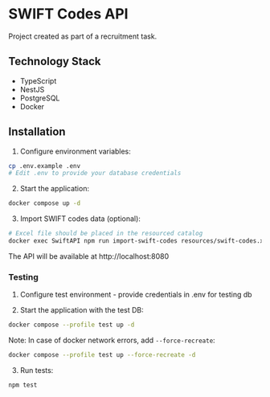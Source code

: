 # SWIFT Codes API

Project created as part of a recruitment task.

## Technology Stack

- TypeScript
- NestJS
- PostgreSQL
- Docker

## Installation

1. Configure environment variables:
```bash
cp .env.example .env
# Edit .env to provide your database credentials
```

2. Start the application:
```bash
docker compose up -d
```

3. Import SWIFT codes data (optional):
```bash
# Excel file should be placed in the resourced catalog
docker exec SwiftAPI npm run import-swift-codes resources/swift-codes.xlsx
```

The API will be available at http://localhost:8080

### Testing

1. Configure test environment - provide credentials in .env for testing db

2. Start the application with the test DB:
```bash
docker compose --profile test up -d
```

Note: In case of docker network errors, add `--force-recreate`:
```bash
docker compose --profile test up --force-recreate -d
```
3. Run tests:
```
npm test
```


